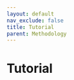 ```yaml
---
layout: default
nav_exclude: false
title: Tutorial
parent: Methodology
---
```


# Tutorial


